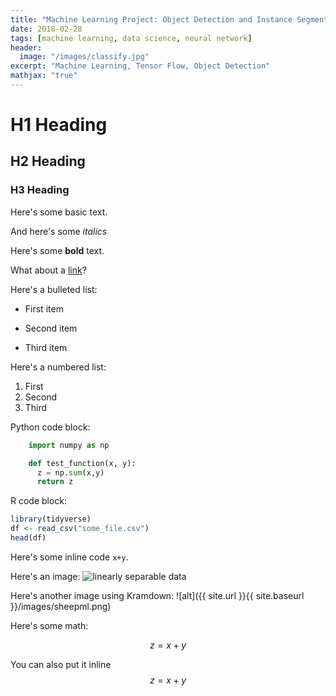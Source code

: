```yaml
---
title: "Machine Learning Project: Object Detection and Instance Segmentation"
date: 2018-02-28
tags: [machine learning, data science, neural network]
header:
  image: "/images/classify.jpg"
excerpt: "Machine Learning, Tensor Flow, Object Detection"
mathjax: "true"
---
```


# H1 Heading

## H2 Heading

### H3 Heading

Here's some basic text.

And here's some *italics*

Here's some **bold** text.

What about a [link](https://github.com/dataoptimal)?

Here's a bulleted list:
* First item
+ Second item
- Third item

Here's a numbered list:
1. First
2. Second
3. Third

Python code block:
```python
    import numpy as np

    def test_function(x, y):
      z = np.sum(x,y)
      return z
```

R code block:
```r
library(tidyverse)
df <- read_csv("some_file.csv")
head(df)
```

Here's some inline code `x+y`.

Here's an image:
<img src="{{ site.url }}{{ site.baseurl }}/images/sheep.jpg" alt="linearly separable data">

Here's another image using Kramdown:
![alt]({{ site.url }}{{ site.baseurl }}/images/sheepml.png)

Here's some math:

$$z=x+y$$

You can also put it inline $$z=x+y$$
